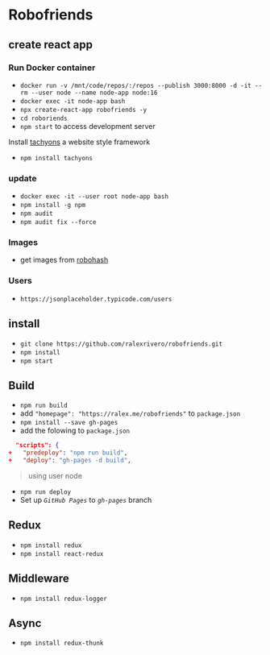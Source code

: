 # Robofriends

## create react app

### Run Docker container

- `docker run -v /mnt/code/repos/:/repos --publish 3000:8000 -d -it --rm --user node --name node-app node:16`
- `docker exec -it node-app bash`
- `npx create-react-app robofriends -y`
- `cd roboriends`
- `npm start` to access development server

Install [tachyons](https://tachyons.io/install) a website style framework

- `npm install tachyons`

### update

- `docker exec -it --user root node-app bash`
- `npm install -g npm`
- `npm audit`
- `npm audit fix --force`

### Images

- get images from [robohash](https://robohash.org)

### Users

- `https://jsonplaceholder.typicode.com/users`

## install

- `git clone https://github.com/ralexrivero/robofriends.git`
- `npm install`
- `npm start`

## Build

- `npm run build`
- add `"homepage": "https://ralex.me/robofriends"` to `package.json`
- `npm install --save gh-pages`
- add the folowing to `package.json`

```json
  "scripts": {
+   "predeploy": "npm run build",
+   "deploy": "gh-pages -d build",
```

> using user node 
- `npm run deploy`
- Set up _`GitHub Pages`_ to _`gh-pages`_ branch

## Redux

- `npm install redux`
- `npm install react-redux`

## Middleware

- `npm install redux-logger`

## Async

- `npm install redux-thunk`
